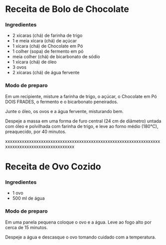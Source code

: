 

 # Receita de Bolo de Chocolate

### Ingredientes

 - 2 xícaras (chá) de farinha de trigo
 - 1 e meia xícara (chá) de açúcar
 - 1 xícara (chá) de Chocolate em Pó 
 - 1 colher (sopa) de fermento em pó 
 - meia colher (chá) de bicarbonato de sódio
 - 1 xícara (chá) de óleo
 - 3 ovos
 - 2 xícaras (chá) de água fervente

### Modo de preparo

Em um recipiente, misture a farinha de trigo, o açúcar, o Chocolate em Pó DOIS FRADES, 
o fermento e o bicarbonato peneirados.

Junte o óleo, os ovos e a água fervente, misturando bem.

Despeje a massa em uma forma de furo central (24 cm de diâmetro) untada com óleo e
polvilhada com farinha de trigo, e leve ao forno médio (180°C), preaquecido, por 40 minutos.


xxxxxxxxxxxxxxxxxxxxxxxxxxxxxxxxxxxxxxxxxxxxxxxxxxxxxxxxxxxxxxxxxxxxxxxxxxxxxxxxxxxxxxxxxxxxxx


# Receita de Ovo Cozido

### Ingredientes

 - 1 ovo
 - 500 ml de água

### Modo de preparo

Em uma panela pequena coloque o ovo e a água.
Leve ao fogo alto por cerca de 15 minutos.

Despeje a água e descasque o ovo tomando cuidado com a temperatura.

